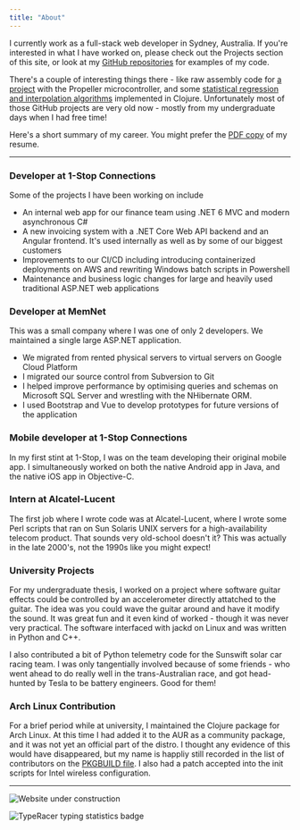 ```yaml
---
title: "About"
---
```

I currently work as a full-stack web developer in Sydney, Australia. If you're interested in what I have worked on, please check out the Projects section of this site, or look at my [GitHub repositories](https://github.com/samuelmay) for examples of my code.

There's a couple of interesting things there - like raw assembly code for [a project](https://github.com/samuelmay/coyote1-sm) with the Propeller microcontroller, and some [statistical regression and interpolation algorithms](https://github.com/samuelmay/Functerpolate) implemented in Clojure. Unfortunately most of those GitHub projects are very old now - mostly from my undergraduate days when I had free time!
 
Here's a short summary of my career. You might prefer the [PDF copy](/documents/resume.pdf) of my resume.

----

### Developer at 1-Stop Connections

Some of the projects I have been working on include

- An internal web app for our finance team using .NET 6 MVC and modern asynchronous C#
- A new invoicing system with a .NET Core Web API backend and an Angular frontend. It's used internally as well as by some of our biggest customers
- Improvements to our CI/CD including introducing containerized deployments on AWS and rewriting Windows batch scripts in Powershell
- Maintenance and business logic changes for large and heavily used traditional ASP.NET web applications

### Developer at MemNet

This was a small company where I was one of only 2 developers. We maintained a single large ASP.NET application.
- We migrated from rented physical servers to virtual servers on Google Cloud Platform
- I migrated our source control from Subversion to Git
- I helped improve performance by optimising queries and schemas on Microsoft SQL Server and wrestling with the NHibernate ORM.
- I used Bootstrap and Vue to develop prototypes for future versions of the application

### Mobile developer at 1-Stop Connections

In my first stint at 1-Stop, I was on the team developing their original mobile app. I simultaneously worked on both the native Android app in Java, and the native iOS app in Objective-C.

### Intern at Alcatel-Lucent

The first job where I wrote code was at Alcatel-Lucent, where I wrote some Perl scripts that ran on Sun Solaris UNIX servers for a high-availability telecom product. That sounds very old-school doesn't it? This was actually in the late 2000's, not the 1990s like you might expect!

### University Projects

For my undergraduate thesis, I worked on a project where software guitar effects could be controlled by an accelerometer directly attatched to the guitar. The idea was you could wave the guitar around and have it modify the sound. It was great fun and it even kind of worked - though it was never very practical. The software interfaced with jackd on Linux and was written in Python and C++.

I also contributed a bit of Python telemetry code for the Sunswift solar car racing team. I was only tangentially involved because of some friends - who went ahead to do really well in the trans-Australian race, and got head-hunted by Tesla to be battery engineers. Good for them!

### Arch Linux Contribution

For a brief period while at university, I maintained the Clojure package for Arch Linux. At this time I had added it to the AUR as a community package, and it was not yet an official part of the distro. I thought any evidence of this would have disappeared, but my name is happliy still recorded in the list of contributors on the [PKGBUILD file](https://github.com/archlinux/svntogit-community/blob/packages/clojure/trunk/PKGBUILD). I also had a patch accepted into the init scripts for Intel wireless configuration.

----

![Website under construction](images/retro_under_construction1.gif "A classic retro website under construction gif for those who made it this far")

![TypeRacer typing statistics badge](https://data.typeracer.com/misc/badge?user=smtype100 "Yes, I do own a mechanical keyboard")